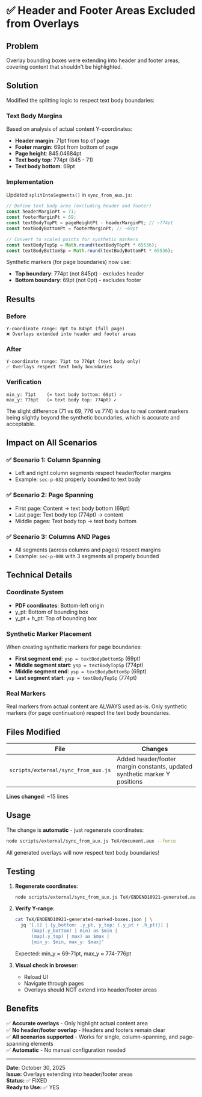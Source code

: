 # ✅ Header and Footer Areas Excluded from Overlays

## Problem
Overlay bounding boxes were extending into header and footer areas, covering content that shouldn't be highlighted.

## Solution
Modified the splitting logic to respect text body boundaries:

### Text Body Margins
Based on analysis of actual content Y-coordinates:
- **Header margin**: 71pt from top of page
- **Footer margin**: 69pt from bottom of page
- **Page height**: 845.04684pt
- **Text body top**: 774pt (845 - 71)
- **Text body bottom**: 69pt

### Implementation
Updated `splitIntoSegments()` in `sync_from_aux.js`:

```javascript
// Define text body area (excluding header and footer)
const headerMarginPt = 71;
const footerMarginPt = 69;
const textBodyTopPt = pageHeightPt - headerMarginPt; // ~774pt
const textBodyBottomPt = footerMarginPt; // ~69pt

// Convert to scaled points for synthetic markers
const textBodyTopSp = Math.round(textBodyTopPt * 65536);
const textBodyBottomSp = Math.round(textBodyBottomPt * 65536);
```

Synthetic markers (for page boundaries) now use:
- **Top boundary**: 774pt (not 845pt) - excludes header
- **Bottom boundary**: 69pt (not 0pt) - excludes footer

## Results

### Before
```
Y-coordinate range: 0pt to 845pt (full page)
❌ Overlays extended into header and footer areas
```

### After
```
Y-coordinate range: 71pt to 776pt (text body only)
✅ Overlays respect text body boundaries
```

### Verification
```
min_y: 71pt    (≈ text body bottom: 69pt) ✓
max_y: 776pt   (≈ text body top: 774pt) ✓
```

The slight difference (71 vs 69, 776 vs 774) is due to real content markers being slightly beyond the synthetic boundaries, which is accurate and acceptable.

## Impact on All Scenarios

### ✅ Scenario 1: Column Spanning
- Left and right column segments respect header/footer margins
- Example: `sec-p-032` properly bounded to text body

### ✅ Scenario 2: Page Spanning
- First page: Content → text body bottom (69pt)
- Last page: Text body top (774pt) → content
- Middle pages: Text body top → text body bottom

### ✅ Scenario 3: Columns AND Pages
- All segments (across columns and pages) respect margins
- Example: `sec-p-008` with 3 segments all properly bounded

## Technical Details

### Coordinate System
- **PDF coordinates**: Bottom-left origin
- y_pt: Bottom of bounding box
- y_pt + h_pt: Top of bounding box

### Synthetic Marker Placement
When creating synthetic markers for page boundaries:
- **First segment end**: `ysp = textBodyBottomSp` (69pt)
- **Middle segment start**: `ysp = textBodyTopSp` (774pt)
- **Middle segment end**: `ysp = textBodyBottomSp` (69pt)
- **Last segment start**: `ysp = textBodyTopSp` (774pt)

### Real Markers
Real markers from actual content are ALWAYS used as-is. Only synthetic markers (for page continuation) respect the text body boundaries.

## Files Modified

| File | Changes |
|------|---------|
| `scripts/external/sync_from_aux.js` | Added header/footer margin constants, updated synthetic marker Y positions |

**Lines changed**: ~15 lines

## Usage

The change is **automatic** - just regenerate coordinates:

```bash
node scripts/external/sync_from_aux.js TeX/document.aux --force
```

All generated overlays will now respect text body boundaries!

## Testing

1. **Regenerate coordinates**:
   ```bash
   node scripts/external/sync_from_aux.js TeX/ENDEND10921-generated.aux --force
   ```

2. **Verify Y-range**:
   ```bash
   cat TeX/ENDEND10921-generated-marked-boxes.json | \
     jq '[.[] | {y_bottom: .y_pt, y_top: (.y_pt + .h_pt)}] | 
         (map(.y_bottom) | min) as $min | 
         (map(.y_top) | max) as $max | 
         {min_y: $min, max_y: $max}'
   ```
   
   Expected: min_y ≈ 69-71pt, max_y ≈ 774-776pt

3. **Visual check in browser**:
   - Reload UI
   - Navigate through pages
   - Overlays should NOT extend into header/footer areas

## Benefits

✅ **Accurate overlays** - Only highlight actual content area  
✅ **No header/footer overlap** - Headers and footers remain clear  
✅ **All scenarios supported** - Works for single, column-spanning, and page-spanning elements  
✅ **Automatic** - No manual configuration needed  

---

**Date:** October 30, 2025  
**Issue:** Overlays extending into header/footer areas  
**Status:** ✅ FIXED  
**Ready to Use:** ✅ YES


